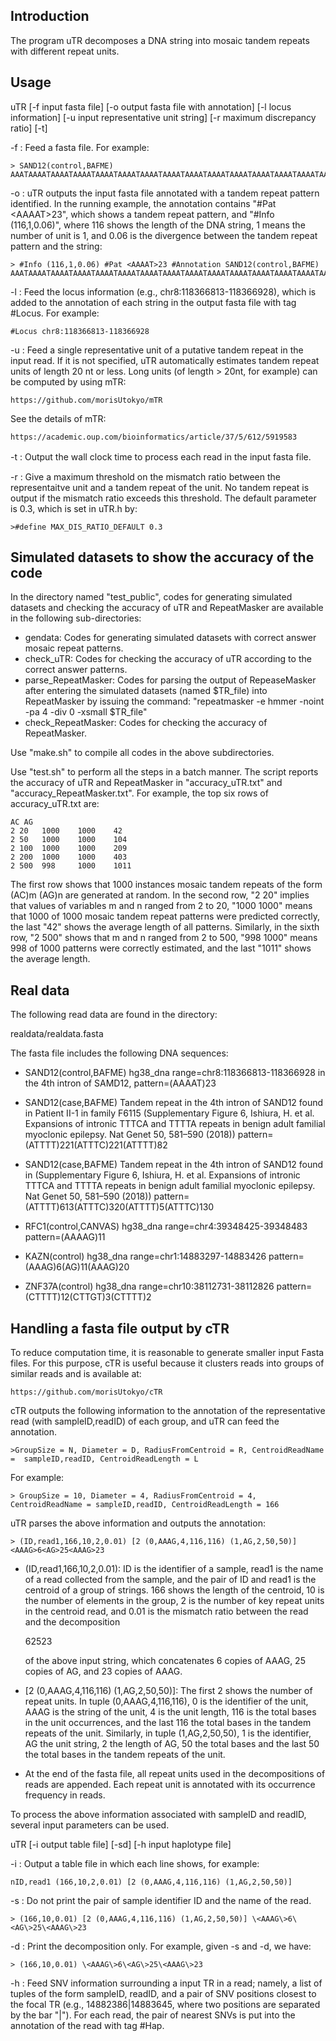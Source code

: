 ## Introduction
The program uTR decomposes a DNA string into mosaic tandem repeats with different repeat units.

## Usage
uTR [-f input fasta file] [-o output fasta file with annotation] [-l locus information] [-u input representative unit string] [-r maximum discrepancy ratio] [-t]

-f : Feed a fasta file. For example:

    > SAND12(control,BAFME)
    AAATAAAATAAAATAAAATAAAATAAAATAAAATAAAATAAAATAAAATAAAATAAAATAAAATAAAATAATAAAATAAAATAAAATAAAATAAAATAAAATAAAAATGAACAAAA

-o : uTR outputs the input fasta file annotated with a tandem repeat pattern identified. In the running example, the annotation contains "#Pat \<AAAAT\>23", which shows a tandem repeat pattern, and "#Info (116,1,0.06)", where 116 shows the length of the DNA string, 1 means the number of unit is 1, and 0.06 is the divergence between the tandem repeat pattern and the string:

    > #Info (116,1,0.06) #Pat <AAAAT>23 #Annotation SAND12(control,BAFME)  
    AAATAAAATAAAATAAAATAAAATAAAATAAAATAAAATAAAATAAAATAAAATAAAATAAAATAAAATAATAAAATAAAATAAAATAAAATAAAATAAAATAAAAATGAACAAAA

-l : Feed the locus information (e.g., chr8:118366813-118366928), which is added to the annotation of each string in the output fasta file with tag #Locus. For example:

    #Locus chr8:118366813-118366928

-u : Feed a single representative unit of a putative tandem repeat in the input read. If it is not specified, uTR automatically estimates tandem repeat units of length 20 nt or less. Long units (of length > 20nt, for example) can be computed by using mTR: 

    https://github.com/morisUtokyo/mTR 
   
See the details of mTR:
    
    https://academic.oup.com/bioinformatics/article/37/5/612/5919583

-t : Output the wall clock time to process each read in the input fasta file.　

-r : Give a maximum threshold on the mismatch ratio between the representaitve unit and a tandem repeat of the unit. No tandem repeat is output if the mismatch ratio exceeds this threshold. The default parameter is 0.3, which is set in uTR.h by:

    >#define MAX_DIS_RATIO_DEFAULT 0.3 


## Simulated datasets to show the accuracy of the code

In the directory named "test_public", codes for generating simulated datasets and checking the accuracy of uTR and RepeatMasker are available in the following sub-directories:

- gendata: Codes for generating simulated datasets with correct answer mosaic repeat patterns.
- check_uTR: Codes for checking the accuracy of uTR according to the correct answer patterns.
- parse_RepeatMasker: Codes for parsing the output of RepeaseMasker after entering the simulated datasets (named $TR_file) into RepeatMasker by issuing the command: "repeatmasker -e hmmer -noint -pa 4 -div 0 -xsmall $TR_file" 
- check_RepeatMasker: Codes for checking the accuracy of RepeatMasker.

Use "make.sh" to compile all codes in the above subdirectories.

Use "test.sh" to perform all the steps in a batch manner. The script reports the accuracy of uTR and RepeatMasker in "accuracy_uTR.txt" and "accuracy_RepeatMasker.txt". For example, the top six rows of accuracy_uTR.txt are:

    AC AG
    2 20   1000    1000    42
    2 50   1000    1000    104
    2 100  1000    1000    209
    2 200  1000    1000    403
    2 500  998     1000    1011

The first row shows that 1000 instances mosaic tandem repeats of the form (AC)m (AG)n are generated at random. In the second row,  "2 20" implies that values of variables m and n ranged from 2 to 20, "1000 1000" means that 1000 of 1000 mosaic tandem repeat patterns were predicted correctly, the last "42" shows the average length of all patterns. Similarly, in the sixth row, "2 500" shows that m and n ranged from 2 to 500, "998 1000" means 998 of 1000 patterns were correctly estimated, and the last "1011" shows the average length. 

## Real data 

The following read data are found in the directory:

  realdata/realdata.fasta

The fasta file includes the following DNA sequences:

- SAND12(control,BAFME) hg38_dna range=chr8:118366813-118366928 in the 4th intron of SAMD12, pattern=(AAAAT)23

- SAND12(case,BAFME) Tandem repeat in the 4th intron of SAND12 found in Patient II-1 in family F6115 (Supplementary Figure 6, Ishiura, H. et al. Expansions of intronic TTTCA and TTTTA repeats in benign adult familial myoclonic epilepsy. Nat Genet 50, 581–590 (2018))  pattern=(ATTTT)221(ATTTC)221(ATTTT)82

- SAND12(case,BAFME) Tandem repeat in the 4th intron of SAND12 found in (Supplementary Figure 6, Ishiura, H. et al. Expansions of intronic TTTCA and TTTTA repeats in benign adult familial myoclonic epilepsy. Nat Genet 50, 581–590 (2018))  pattern=(ATTTT)613(ATTTC)320(ATTTT)5(ATTTC)130

- RFC1(control,CANVAS) hg38_dna range=chr4:39348425-39348483 pattern=(AAAAG)11

- KAZN(control) hg38_dna range=chr1:14883297-14883426 pattern=(AAAG)6(AG)11(AAAG)20

- ZNF37A(control) hg38_dna range=chr10:38112731-38112826 pattern=(CTTTT)12(CTTGT)3(CTTTT)2


## Handling a fasta file output by cTR

To reduce computation time, it is reasonable to generate smaller input Fasta files. For this purpose, cTR is useful because it clusters reads into groups of similar reads and is available at: 

    https://github.com/morisUtokyo/cTR 

cTR outputs the following information to the annotation of the representative read (with sampleID,readID) of each group, and uTR can feed the annotation. 

    >GroupSize = N, Diameter = D, RadiusFromCentroid = R, CentroidReadName =  sampleID,readID, CentroidReadLength = L

For example:

    > GroupSize = 10, Diameter = 4, RadiusFromCentroid = 4, CentroidReadName = sampleID,readID, CentroidReadLength = 166

uTR parses the above information and outputs the annotation:
    
    > (ID,read1,166,10,2,0.01) [2 (0,AAAG,4,116,116) (1,AG,2,50,50)] <AAAG>6<AG>25<AAAG>23

- (ID,read1,166,10,2,0.01): ID is the identifier of a sample, read1 is the name of a read collected from the sample, and the pair of ID and read1 is the centroid of a group of strings. 166 shows the length of the centroid, 10 is the number of elements in the group, 2 is the number of key repeat units in the centroid read, and 0.01 is the mismatch ratio between the read and the decomposition 
    
    <AAAG>6<AG>25<AAAG>23 
    
    of the above input string, which concatenates 6 copies of AAAG, 25 copies of AG, and 23 copies of AAAG.

- [2 (0,AAAG,4,116,116) (1,AG,2,50,50)]: The first 2 shows the number of repeat units. In tuple (0,AAAG,4,116,116), 0 is the identifier of the unit, AAAG is the string of the unit, 4 is the unit length, 116 is the total bases in the unit occurrences, and the last 116 the total bases in the tandem repeats of the unit. Similarly, in tuple (1,AG,2,50,50), 1 is the identifier, AG the unit string, 2 the length of AG, 50 the total bases and the last 50 the total bases in the tandem repeats of the unit.

- At the end of the fasta file, all repeat units used in the decompositions of reads are appended. Each repeat unit is annotated with its occurrence frequency in reads.

To process the above information associated with sampleID and readID, several input parameters can be used.

uTR [-i output table file] [-sd] [-h input haplotype file]

-i : Output a table file in which each line shows, for example: 

    nID,read1 (166,10,2,0.01) [2 (0,AAAG,4,116,116) (1,AG,2,50,50)]
    
-s : Do not print the pair of sample identifier ID and the name of the read. 

    > (166,10,0.01) [2 (0,AAAG,4,116,116) (1,AG,2,50,50)] \<AAAG\>6\<AG\>25\<AAAG\>23

-d : Print the decomposition only. For example, given -s and -d, we have: 
    
    > (166,10,0.01) \<AAAG\>6\<AG\>25\<AAAG\>23

-h : Feed SNV information surrounding a input TR in a read; namely, a list of tuples of the form sampleID, readID, and a pair of SNV positions closest to the focal TR (e.g., 14882386|14883645, where two positions are separated by the bar "|"). For each read, the pair of nearest SNVs is put into the annotation of the read with tag #Hap.

 

